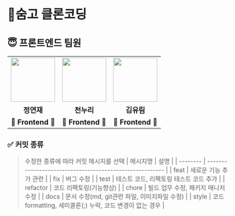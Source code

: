 # 👀숨고 클론코딩

## 😇‍ 프론트엔드 팀원

<table>
  <tr>
   <td align="center"><a href="https://github.com/YeonnJ"><img src="https://avatars.githubusercontent.com/u/89297158?v=4" width="100px" /></a></td>
    <td align="center"><a href="https://github.com/Kopite93"><img src="https://avatars.githubusercontent.com/u/97172828?v=4" width="100px" /></a></td>
    <td align="center"><a href="https://github.com/ryurim0109"><img src="https://avatars.githubusercontent.com/u/96809979?v=4" width="100px" /></a></td>
   
  </tr>
  <tr>
    <td align="center"><b>정연재</b></td>
    <td align="center"><b>천누리</b></td>
    <td align="center"><b>김유림</b></td>
    
  </tr>
  <tr>
    <td align="center"><b>🤩 Frontend 🤩 </b></td>
    <td align="center"><b>🤩 Frontend 🤩 </b></td>
    <td align="center"><b>🤩 Frontend 🤩 </b></td>
   
  </tr>
</table>

### ✅ 커밋 종류

> 수정한 종류에 따라 커밋 메시지를 선택
> | 메시지명 | 설명 |
> | -------- | -------------------------------------------------------- |
> | feat | 새로운 기능 추가 관련 |
> | fix | 버그 수정 |
> | test | 테스트 코드, 리팩토링 테스트 코드 추가 |
> | refactor | 코드 리팩토링(기능향상) |
> | chore | 빌드 업무 수정, 패키지 매니저 수정 |
> | docs | 문서 수정(md, git관련 파일, 이미지파일 수정) |
> | style | 코드 formatting, 세미콜론(;) 누락, 코드 변경이 없는 경우 |
